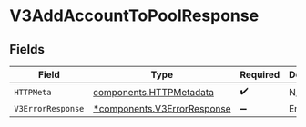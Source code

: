 # V3AddAccountToPoolResponse


## Fields

| Field                                                                     | Type                                                                      | Required                                                                  | Description                                                               |
| ------------------------------------------------------------------------- | ------------------------------------------------------------------------- | ------------------------------------------------------------------------- | ------------------------------------------------------------------------- |
| `HTTPMeta`                                                                | [components.HTTPMetadata](../../models/components/httpmetadata.md)        | :heavy_check_mark:                                                        | N/A                                                                       |
| `V3ErrorResponse`                                                         | [*components.V3ErrorResponse](../../models/components/v3errorresponse.md) | :heavy_minus_sign:                                                        | Error                                                                     |